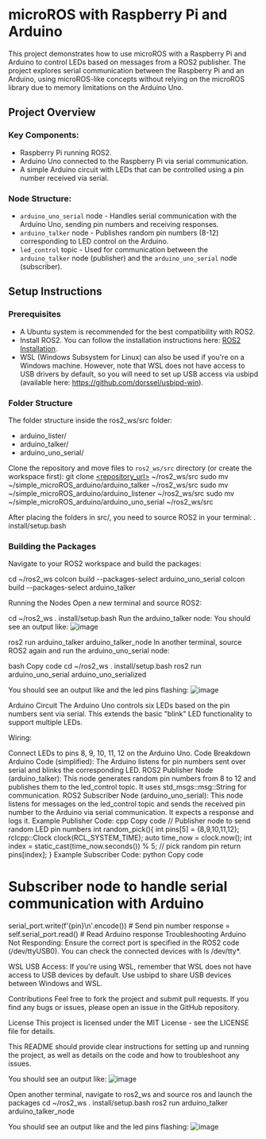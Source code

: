 # **microROS with Raspberry Pi and Arduino**
This project demonstrates how to use microROS with a Raspberry Pi and Arduino to control LEDs based on messages from a ROS2 publisher. The project explores serial communication between the Raspberry Pi and an Arduino, using microROS-like concepts without relying on the microROS library due to memory limitations on the Arduino Uno.

## **Project Overview**
### Key Components:
- Raspberry Pi running ROS2.
- Arduino Uno connected to the Raspberry Pi via serial communication.
- A simple Arduino circuit with LEDs that can be controlled using a pin number received via serial.

### **Node Structure:**
- `arduino_uno_serial` node - Handles serial communication with the Arduino Uno, sending pin numbers and receiving responses.
- `arduino_talker` node - Publishes random pin numbers (8-12) corresponding to LED control on the Arduino.
- `led_control` topic - Used for communication between the `arduino_talker` node (publisher) and the `arduino_uno_serial` node (subscriber).

## **Setup Instructions**
### Prerequisites
- A Ubuntu system is recommended for the best compatibility with ROS2.
- Install ROS2. You can follow the installation instructions here: [ROS2 Installation](https://index.ros.org/doc/ros2/Installation/).
- WSL (Windows Subsystem for Linux) can also be used if you're on a Windows machine. However, note that WSL does not have access to USB drivers by default, so you will need to set up USB access via usbipd (available here: https://github.com/dorssel/usbipd-win).

### **Folder Structure**
The folder structure inside the ros2_ws/src folder:
- arduino_lister/
- arduino_talker/
- arduino_uno_serial/

Clone the repository and move files to `ros2_ws/src` directory (or create the workspace first):
git clone [<repository_url>](https://github.com/JustASimpleCoder/simple_microROS_arduino) ~/ros2_ws/src
sudo mv ~/simple_microROS_arduino/arduino_talker ~/ros2_ws/src
sudo mv ~/simple_microROS_arduino/arduino_listener ~/ros2_ws/src
sudo mv ~/simple_microROS_arduino/arduino_uno_serial ~/ros2_ws/src

After placing the folders in src/, you need to source ROS2 in your terminal:
. install/setup.bash

### **Building the Packages** 
Navigate to your ROS2 workspace and build the packages:

cd ~/ros2_ws
colcon build --packages-select arduino_uno_serial
colcon build --packages-select arduino_talker

Running the Nodes
Open a new terminal and source ROS2:



cd ~/ros2_ws
. install/setup.bash
Run the arduino_talker node:
You should see an output like:
![image](https://github.com/user-attachments/assets/04c2a8ae-27c8-40f7-b2bd-375a3a8c5411)

ros2 run arduino_talker arduino_talker_node
In another terminal, source ROS2 again and run the arduino_uno_serial node:

bash
Copy code
cd ~/ros2_ws
. install/setup.bash
ros2 run arduino_uno_serial arduino_uno_serialized

You should see an output like and the led pins flashing:
![image](https://github.com/user-attachments/assets/92dfc785-5f2b-4ef7-85ad-fd987fc56eef)

Arduino Circuit
The Arduino Uno controls six LEDs based on the pin numbers sent via serial. This extends the basic "blink" LED functionality to support multiple LEDs.

Wiring:

Connect LEDs to pins 8, 9, 10, 11, 12 on the Arduino Uno.
Code Breakdown
Arduino Code (simplified):
The Arduino listens for pin numbers sent over serial and blinks the corresponding LED.
ROS2 Publisher Node (arduino_talker):
This node generates random pin numbers from 8 to 12 and publishes them to the led_control topic. It uses std_msgs::msg::String for communication.
ROS2 Subscriber Node (arduino_uno_serial):
This node listens for messages on the led_control topic and sends the received pin number to the Arduino via serial communication. It expects a response and logs it.
Example Publisher Code:
cpp
Copy code
// Publisher node to send random LED pin numbers
int random_pick(){
    int pins[5] = {8,9,10,11,12};
    rclcpp::Clock clock(RCL_SYSTEM_TIME);
    auto time_now = clock.now();
    int index = static_cast<int>(time_now.seconds()) % 5; // pick random pin
    return pins[index];
}
Example Subscriber Code:
python
Copy code
# Subscriber node to handle serial communication with Arduino
serial_port.write(f'{pin}\n'.encode())  # Send pin number
response = self.serial_port.read()  # Read Arduino response
Troubleshooting
Arduino Not Responding: Ensure the correct port is specified in the ROS2 code (/dev/ttyUSB0). You can check the connected devices with ls /dev/tty*.

WSL USB Access: If you're using WSL, remember that WSL does not have access to USB devices by default. Use usbipd to share USB devices between Windows and WSL.

Contributions
Feel free to fork the project and submit pull requests. If you find any bugs or issues, please open an issue in the GitHub repository.

License
This project is licensed under the MIT License - see the LICENSE file for details.

This README should provide clear instructions for setting up and running the project, as well as details on the code and how to troubleshoot any issues.

You should see an output like:
![image](https://github.com/user-attachments/assets/04c2a8ae-27c8-40f7-b2bd-375a3a8c5411)


Open another terminal, navigate to ros2_ws and source ros and launch the packages
cd ~/ros2_ws
. install/setup.bash
ros2 run arduino_talker arduino_talker_node

You should see an output like and the led pins flashing:
![image](https://github.com/user-attachments/assets/92dfc785-5f2b-4ef7-85ad-fd987fc56eef)


